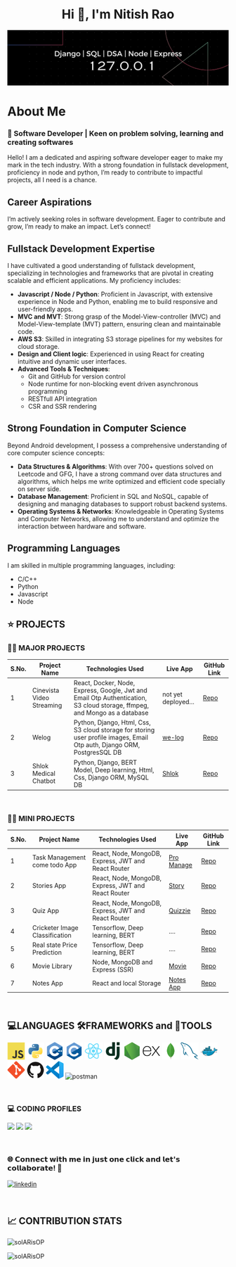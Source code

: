 <h1 align="center">Hi 👋, I'm Nitish Rao</h1>

<img src="https://github.com/solARisOP/solARisOP/blob/main/127.0.0.1%20(2).png">

# About Me

### 👋 Software Developer | Keen on problem solving, learning and creating softwares

Hello! I am a dedicated and aspiring software developer eager to make my mark in the tech industry. With a strong foundation in fullstack development, proficiency in node and python, I’m ready to contribute to impactful projects, all I need is a chance.

## Career Aspirations
I’m actively seeking roles in software development. Eager to contribute and grow, I’m ready to make an impact. Let’s connect!

## Fullstack Development Expertise
I have cultivated a good understanding of fullstack development, specializing in technologies and frameworks that are pivotal in creating scalable and efficient applications. My proficiency includes:

- **Javascript / Node / Python**: Proficient in Javascript, with extensive experience in Node and Python, enabling me to build responsive and user-friendly apps.
- **MVC and MVT**: Strong grasp of the Model-View-controller (MVC) and Model-View-template (MVT) pattern, ensuring clean and maintainable code.
- **AWS S3**: Skilled in integrating S3 storage pipelines for my websites for cloud storage.
- **Design and Client logic**: Experienced in using React for creating intuitive and dynamic user interfaces.
- **Advanced Tools & Techniques**: 
  - Git and GitHub for version control
  - Node runtime for non-blocking event driven asynchronous programming
  - RESTfull API integration
  - CSR and SSR rendering

## Strong Foundation in Computer Science
Beyond Android development, I possess a comprehensive understanding of core computer science concepts:

- **Data Structures & Algorithms**: With over 700+ questions solved on Leetcode and GFG, I have a strong command over data structures and algorithms, which helps me write optimized and efficient code specially on server side.
- **Database Management**: Proficient in SQL and NoSQL, capable of designing and managing databases to support robust backend systems.
- **Operating Systems & Networks**: Knowledgeable in Operating Systems and Computer Networks, allowing me to understand and optimize the interaction between hardware and software.

## Programming Languages
I am skilled in multiple programming languages, including:

- C/C++
- Python
- Javascript
- Node

## ⭐ PROJECTS

### 👩‍💻 MAJOR PROJECTS

|S.No.|Project Name|Technologies Used | Live App | GitHub Link |
|--------|----|----|----| ---- |
| 1 | Cinevista Video Streaming |React, Docker, Node, Express, Google, Jwt and Email Otp Authentication, S3 cloud storage, ffmpeg, and Mongo as a database | not yet deployed... | [Repo](https://github.com/solARisOP/Video-Stream) |
| 2 | Welog |Python, Django, Html, Css, S3 cloud storage for storing user profile images, Email Otp auth, Django ORM, PostgresSQL DB |  [we-log](https://we-log.vercel.app)  | [Repo](https://github.com/solARisOP/we-log) | 
| 3 | Shlok Medical Chatbot |Python, Django, BERT Model, Deep learning, Html, Css, Django ORM, MySQL DB |  [Shlok](https://shlok-chikitsa.vercel.app)  | [Repo](https://github.com/solARisOP/shlok) | 

<br>

### 👩‍💻 MINI PROJECTS

|S.No.|Project Name|Technologies Used | Live App | GitHub Link |
|--------|----|----|----|----|
| 1 | Task Management come todo App | React, Node, MongoDB, Express, JWT and React Router | [Pro Manage](https://pro-manage-client-aitu.onrender.com/) | [Repo](https://github.com/solARisOP/Pro-Manage-client) |
| 2 | Stories App | React, Node, MongoDB, Express, JWT and React Router | [Story](https://stories-91jl.onrender.com/) | [Repo](https://github.com/solARisOP/stories) |
| 3 | Quiz App | React, Node, MongoDB, Express, JWT and React Router | [Quizzie](https://quizzie-client-s556.onrender.com/) | [Repo](https://github.com/solARisOP/Quizee-Server) |
| 4 | Cricketer Image Classification | Tensorflow, Deep learning, BERT | .... | [Repo](https://github.com/solARisOP/Machine-Learning/tree/master/proj_final/image%20classification) |
| 5 | Real state Price Prediction | Tensorflow, Deep learning, BERT | .... | [Repo](https://github.com/solARisOP/Machine-Learning/tree/master/proj_final/real%20estate%20price%20prediction) |
| 6 | Movie Library | Node, MongoDB and Express (SSR) | [Movie](https://fasal-movie-library-ic4c.onrender.com) | [Repo](https://github.com/solARisOP/Movie) |
| 7 | Notes App| React and local Storage | [Notes App](https://notes-app-six-beryl.vercel.app/) | [Repo](https://github.com/solARisOP/Notes-App) |


 <br>

 ## 💻LANGUAGES 🛠️FRAMEWORKS and 🔧TOOLS 
<p align="left">
  <!-- Javascript -->
    <img src="https://raw.githubusercontent.com/devicons/devicon/master/icons/javascript/javascript-original.svg" alt="javascript" width="40" height="40"/>
  <!-- Pyhton -->
    <img src="https://raw.githubusercontent.com/devicons/devicon/master/icons/python/python-original.svg" alt="python" width="40" height="40"/>
  <!-- C++ -->
    <img src="https://raw.githubusercontent.com/devicons/devicon/master/icons/cplusplus/cplusplus-original.svg" alt="cplusplus" width="40" height="40"/>
  <!-- C -->
    <img src="https://raw.githubusercontent.com/devicons/devicon/master/icons/c/c-original.svg" alt="c" width="40" height="40"/>
  <!-- React -->
    <img src="https://raw.githubusercontent.com/devicons/devicon/master/icons/react/react-original.svg" alt="react" width="40" height="40"/>
  <!-- django -->
    <img src="https://github.com/devicons/devicon/blob/master/icons/django/django-plain.svg" alt="django" width="40" height="40"/>
  <!-- Node -->
    <img src="https://raw.githubusercontent.com/devicons/devicon/master/icons/nodejs/nodejs-original.svg" alt="node" width="40" height="40"/>
  <!-- Express -->
    <img src="https://raw.githubusercontent.com/devicons/devicon/master/icons/express/express-original.svg" alt="express" width="40" height="40"/>
  <!-- Mongodb -->
    <img src="https://raw.githubusercontent.com/devicons/devicon/master/icons/mongodb/mongodb-original.svg" alt="mongodb" width="40" height="40"/>
  <!-- SQL -->
    <img src="https://raw.githubusercontent.com/devicons/devicon/master/icons/mysql/mysql-original.svg" alt="mysql" width="40" height="40"/>
  <!-- Docker -->
    <img src="https://raw.githubusercontent.com/devicons/devicon/master/icons/docker/docker-original.svg" alt="docker" width="40" height="40"/>
  <!-- Git -->
    <img src="https://raw.githubusercontent.com/devicons/devicon/master/icons/git/git-original.svg" alt="c" width="40" height="40"/>
  <!-- GitHub -->
    <img src="https://raw.githubusercontent.com/devicons/devicon/master/icons/github/github-original.svg" alt="github" width="40" height="40" style="background-color:white;"/>
  <!-- VS Code -->
    <img src="https://raw.githubusercontent.com/devicons/devicon/master/icons/vscode/vscode-original.svg" alt="vscode" width="40" height="40"/>
  <!-- Postman -->
    <img src="https://www.vectorlogo.zone/logos/getpostman/getpostman-icon.svg" alt="postman" width="40" height="40"/>

</p>

<br>


### 💻 CODING PROFILES

<a href="https://leetcode.com/u/solARis_OP/"><img src="https://img.shields.io/badge/leetcode-D14836.svg?style=for-the-badge&logo=leetcode&logoColor=white"></img></a>
<a href="https://www.geeksforgeeks.org/user/nitishraosnr2001/"><img src="https://img.shields.io/badge/geeksforgeeks-%D14836.svg?style=for-the-badge&logo=geeksforgeeks&logoColor=white"></img></a>
<a href="https://www.naukri.com/code360/profile/solARis"><img src="https://img.shields.io/badge/coding_ninjas-%231F8CFF.svg?style=for-the-badge&logo=codingninjas&logoColor=white"></img></a>

<br>

### 🌐 𝗖𝗼𝗻𝗻𝗲𝗰𝘁 𝘄𝗶𝘁𝗵 𝗺𝗲 𝗶𝗻 𝗷𝘂𝘀𝘁 𝗼𝗻𝗲 𝗰𝗹𝗶𝗰𝗸 𝗮𝗻𝗱 𝗹𝗲𝘁'𝘀 𝗰𝗼𝗹𝗹𝗮𝗯𝗼𝗿𝗮𝘁𝗲! 🤝
<p align="left">
  
   <!-- LinkedIn -->
  <a href="www.linkedin.com/in/seema-nitish-rao">
    <img align="center" src="https://raw.githubusercontent.com/rahuldkjain/github-profile-readme-generator/master/src/images/icons/Social/linked-in-alt.svg" alt="linkedin" height="30" width="40" /></a>
</p>

<br>



## 📈 CONTRIBUTION STATS 
<img align="center" src="https://github-readme-stats.vercel.app/api/top-langs?username=solARisOP&show_icons=true&locale=en&layout=compact" alt="solARisOP" />

<p><img align="center" src="https://github-readme-streak-stats.herokuapp.com/?user=solARisOP&" alt="solARisOP" /></p>
